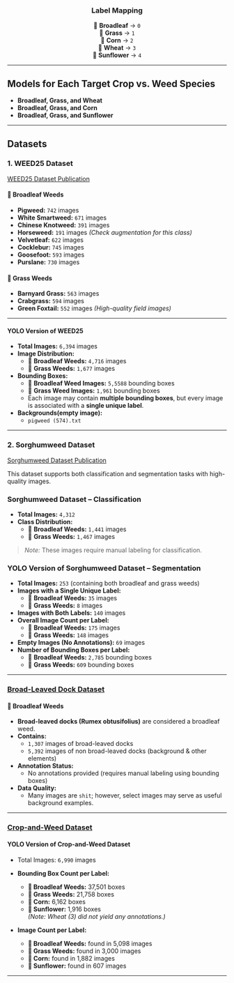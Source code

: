 <div align="center">
  
### Label Mapping

 🌿 **Broadleaf** → `0`  
 🌱 **Grass** → `1`  
 🌽 **Corn** → `2`  
 🌾 **Wheat** → `3`  
 🌻 **Sunflower** → `4`  

</div>

---

## Models for Each Target Crop vs. Weed Species

- **Broadleaf, Grass, and Wheat**  
- **Broadleaf, Grass, and Corn**  
- **Broadleaf, Grass, and Sunflower**

---

## Datasets

### 1. WEED25 Dataset  
[WEED25 Dataset Publication](https://www.frontiersin.org/journals/plant-science/articles/10.3389/fpls.2022.1053329/full)

#### **🌿 Broadleaf Weeds**
- **Pigweed:** `742` images  
- **White Smartweed:** `671` images  
- **Chinese Knotweed:** `391` images  
- **Horseweed:** `191` images _(Check augmentation for this class)_  
- **Velvetleaf:** `622` images  
- **Cocklebur:** `745` images  
- **Goosefoot:** `593` images  
- **Purslane:** `730` images  

#### **🌱 Grass Weeds**
- **Barnyard Grass:** `563` images  
- **Crabgrass:** `594` images  
- **Green Foxtail:** `552` images _(High-quality field images)_

---

#### YOLO Version of WEED25
- **Total Images:** `6,394` images
- **Image Distribution:**
  - 🌿 **Broadleaf Weeds:** `4,716` images  
  - 🌱 **Grass Weeds:** `1,677` images  
- **Bounding Boxes:**
  - 🌿 **Broadleaf Weed Images:** `5,5588` bounding boxes  
  - 🌱 **Grass Weed Images:** `1,961` bounding boxes  
  - Each image may contain **multiple bounding boxes**, but every image is associated with a **single unique label**.
- **Backgrounds(empty image):**
  - ```pigweed (574).txt```
---

### 2. Sorghumweed Dataset  
[Sorghumweed Dataset Publication](https://data.mendeley.com/datasets/y9bmtf4xmr/1)

This dataset supports both classification and segmentation tasks with high-quality images.

### Sorghumweed Dataset – Classification
- **Total Images:** `4,312`
- **Class Distribution:**
  - 🌿 **Broadleaf Weeds:** `1,441` images  
  - 🌱 **Grass Weeds:** `1,467` images  
> *Note:* These images require manual labeling for classification.

### YOLO Version of Sorghumweed Dataset – Segmentation
- **Total Images:** `253` (containing both broadleaf and grass weeds)
- **Images with a Single Unique Label:**
  - 🌿 **Broadleaf Weeds:** `35` images  
  - 🌱 **Grass Weeds:** `8` images  
- **Images with Both Labels:** `140` images
- **Overall Image Count per Label:**
  - 🌿 **Broadleaf Weeds:** `175` images  
  - 🌱 **Grass Weeds:** `148` images
- **Empty Images (No Annotations):** `69` images
- **Number of Bounding Boxes per Label:**
  - 🌿 **Broadleaf Weeds:** `2,785` bounding boxes  
  - 🌱 **Grass Weeds:** `609` bounding boxes

---

### [Broad-Leaved Dock Dataset](https://www.kaggle.com/datasets/gavinarmstrong/open-sprayer-images/data)

#### **🌿 Broadleaf Weeds**
- **Broad-leaved docks (Rumex obtusifolius)** are considered a broadleaf weed.
- **Contains:**  
  - `1,307` images of broad-leaved docks  
  - `5,392` images of non broad-leaved docks (background & other elements)
- **Annotation Status:**
  - No annotations provided (requires manual labeling using bounding boxes)
- **Data Quality:**  
  - Many images are `shit`; however, select images may serve as useful background examples.

---

### [Crop-and-Weed Dataset](https://github.com/cropandweed/cropandweed-dataset)

#### YOLO Version of Crop-and-Weed Dataset

- Total Images: `6,990` images

- **Bounding Box Count per Label:**
  - **🌿 Broadleaf Weeds:** 37,501 boxes  
  - **🌱 Grass Weeds:** 21,758 boxes  
  - **🌽 Corn:** 6,162 boxes  
  - **🌻 Sunflower:** 1,916 boxes  
  *(Note: Wheat (3) did not yield any annotations.)*

- **Image Count per Label:**
  - **🌿 Broadleaf Weeds:** found in 5,098 images  
  - **🌱 Grass Weeds:** found in 3,000 images  
  - **🌽 Corn:** found in 1,882 images  
  - **🌻 Sunflower:** found in 607 images

---